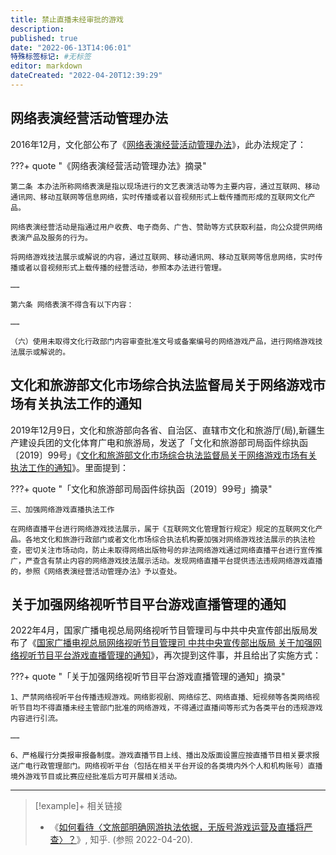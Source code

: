 ```yaml
---
title: 禁止直播未经审批的游戏
description:
published: true
date: "2022-06-13T14:06:01"
特殊标签标记: #无标签
editor: markdown
dateCreated: "2022-04-20T12:39:29"
---
```


## 网络表演经营活动管理办法

2016年12月，文化部公布了《[网络表演经营活动管理办法](/rule/文化部/网络表演经营活动管理办法.md)》，此办法规定了：

???+ quote "《网络表演经营活动管理办法》摘录"

    第二条 本办法所称网络表演是指以现场进行的文艺表演活动等为主要内容，通过互联网、移动通讯网、移动互联网等信息网络，实时传播或者以音视频形式上载传播而形成的互联网文化产品。

    网络表演经营活动是指通过用户收费、电子商务、广告、赞助等方式获取利益，向公众提供网络表演产品及服务的行为。

    将网络游戏技法展示或解说的内容，通过互联网、移动通讯网、移动互联网等信息网络，实时传播或者以音视频形式上载传播的经营活动，参照本办法进行管理。

    ……

    第六条 网络表演不得含有以下内容：

    ……

    （六）使用未取得文化行政部门内容审查批准文号或备案编号的网络游戏产品，进行网络游戏技法展示或解说的。

## 文化和旅游部文化市场综合执法监督局关于网络游戏市场有关执法工作的通知

2019年12月9日，文化和旅游部向各省、自治区、直辖市文化和旅游厅(局),新疆生产建设兵团的文化体育广电和旅游局，发送了「文化和旅游部司局函件综执函〔2019〕99号」《[文化和旅游部文化市场综合执法监督局关于网络游戏市场有关执法工作的通知](/rule/文化和旅游部/文化市场综合执法监督局关于网络游戏市场有关执法工作的通知.md)》。里面提到：

???+ quote "「文化和旅游部司局函件综执函〔2019〕99号」摘录"

    三、加强网络游戏直播执法工作

    在网络直播平台进行网络游戏技法展示，属于《互联网文化管理暂行规定》规定的互联网文化产品。各地文化和旅游行政部门或者文化市场综合执法机构要加强对网络游戏技法展示的执法检查，密切关注市场动向，防止未取得网络出版物号的非法网络游戏通过网络直播平台进行宣传推广，严查含有禁止内容的网络游戏技法展示活动。发现网络直播平台提供违法违规网络游戏直播的，参照《网络表演经营活动管理办法》予以查处。

## 关于加强网络视听节目平台游戏直播管理的通知

2022年4月，国家广播电视总局网络视听节目管理司与中共中央宣传部出版局发布了《[国家广播电视总局网络视听节目管理司 中共中央宣传部出版局 关于加强网络视听节目平台游戏直播管理的通知](/rule/国家广播电视总局/网络视听节目管理司/关于加强网络视听节目平台游戏直播管理的通知.md)》，再次提到这件事，并且给出了实施方式：

???+ quote "「关于加强网络视听节目平台游戏直播管理的通知」摘录"

    1、严禁网络视听平台传播违规游戏。网络影视剧、网络综艺、网络直播、短视频等各类网络视听节目均不得直播未经主管部门批准的网络游戏，不得通过直播间等形式为各类平台的违规游戏内容进行引流。

    ……

    6、严格履行分类报审报备制度。游戏直播节目上线、播出及版面设置应按直播节目相关要求报送广电行政管理部门。网络视听平台（包括在相关平台开设的各类境内外个人和机构账号）直播境外游戏节目或比赛应经批准后方可开展相关活动。

---

> [!example]+ 相关链接
> + 《[如何看待〈文旅部明确网游执法依据，无版号游戏运营及直播将严查〉？](https://www.zhihu.com/question/361590794)》, 知乎. (参照 2022-04-20).
